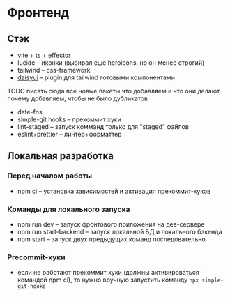 # Фронтенд

## Стэк

- vite + ts + effector
- lucide – иконки (выбирал еще heroicons, но он менее строгий)
- tailwind – css-framework
- [daisyui](https://daisyui.com/) – plugin для tailwind готовыми компонентами

TODO писать сюда все новые пакеты что добавляем и что они делают, почему добавляем, чтобы не было дубликатов

- date-fns
- simple-git hooks – прекоммит хуки
- lint-staged – запуск комманд только для "staged" файлов
- eslint+prettier – линтер+форматтер

## Локальная разработка

### Перед началом работы

- npm ci – установка зависимостей и активация прекоммит-хуков

### Команды для локального запуска

- npm run dev – запуск фронтового приложения на дев-сервере
- npm run start-backend – запуск локальной БД и локального бэкенда
- npm start – запуск двух предыдущих команд последовательно

### Precommit-хуки

- если не работают прекоммит хуки (должны активироваться командой npm ci), то нужно вручную запустить команду `npx simple-git-hooks`
